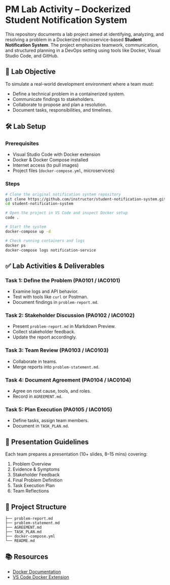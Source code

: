 
# PM Lab Activity – Dockerized Student Notification System

This repository documents a lab project aimed at identifying, analyzing, and resolving a problem in a Dockerized microservice-based **Student Notification System**. The project emphasizes teamwork, communication, and structured planning in a DevOps setting using tools like Docker, Visual Studio Code, and GitHub.

## 📌 Lab Objective

To simulate a real-world development environment where a team must:

- Define a technical problem in a containerized system.
- Communicate findings to stakeholders.
- Collaborate to propose and plan a resolution.
- Document tasks, responsibilities, and timelines.

## 🛠 Lab Setup

### Prerequisites

- Visual Studio Code with Docker extension  
- Docker & Docker Compose installed  
- Internet access (to pull images)  
- Project files (`docker-compose.yml`, microservices)

### Steps

```bash
# Clone the original notification system repository
git clone https://github.com/instructor/student-notification-system.git
cd student-notification-system

# Open the project in VS Code and inspect Docker setup
code .

# Start the system
docker-compose up -d

# Check running containers and logs
docker ps
docker-compose logs notification-service
```

## ✅ Lab Activities & Deliverables

### Task 1: Define the Problem (PA0101 / IAC0101)

- Examine logs and API behavior.
- Test with tools like `curl` or Postman.
- Document findings in `problem-report.md`.

### Task 2: Stakeholder Discussion (PA0102 / IAC0102)

- Present `problem-report.md` in Markdown Preview.
- Collect stakeholder feedback.
- Update the report accordingly.

### Task 3: Team Review (PA0103 / IAC0103)

- Collaborate in teams.
- Merge reports into `problem-statement.md`.

### Task 4: Document Agreement (PA0104 / IAC0104)

- Agree on root cause, tools, and roles.
- Record in `AGREEMENT.md`.

### Task 5: Plan Execution (PA0105 / IAC0105)

- Define tasks, assign team members.
- Document in `TASK_PLAN.md`.

## 🧾 Presentation Guidelines

Each team prepares a presentation (10+ slides, 8–15 mins) covering:

1. Problem Overview
2. Evidence & Symptoms
3. Stakeholder Feedback
4. Final Problem Definition
5. Task Execution Plan
6. Team Reflections

## 📁 Project Structure

```
├── problem-report.md
├── problem-statement.md
├── AGREEMENT.md
├── TASK_PLAN.md
├── docker-compose.yml
└── README.md
```

## 📚 Resources

- [Docker Documentation](https://docs.docker.com/)
- [VS Code Docker Extension](https://marketplace.visualstudio.com/items?itemName=ms-azuretools.vscode-docker)